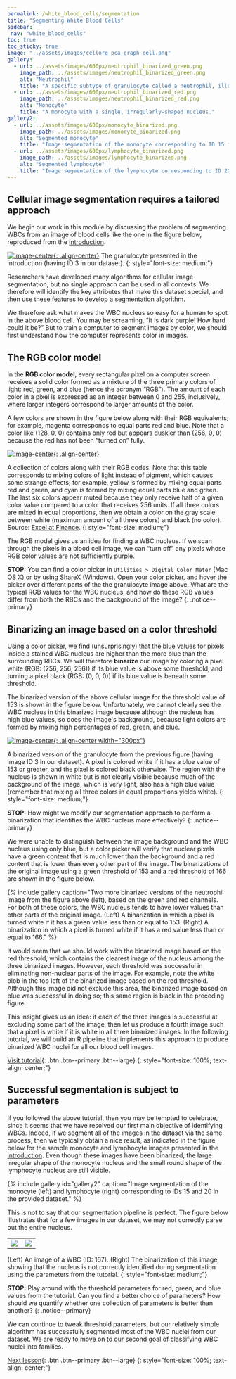 ```yaml
---
permalink: /white_blood_cells/segmentation
title: "Segmenting White Blood Cells"
sidebar:
 nav: "white_blood_cells"
toc: true
toc_sticky: true
image: "../assets/images/cellorg_pca_graph_cell.png"
gallery:
  - url: ../assets/images/600px/neutrophil_binarized_green.png
    image_path: ../assets/images/neutrophil_binarized_green.png
    alt: "Neutrophil"
    title: "A specific subtype of granulocyte called a neutrophil, illustrating the multilobular structure of this WBC family."
  - url: ../assets/images/600px/neutrophil_binarized_red.png
    image_path: ../assets/images/neutrophil_binarized_red.png
    alt: "Monocyte"
    title: "A monocyte with a single, irregularly-shaped nucleus."
gallery2:
  - url: ../assets/images/600px/monocyte_binarized.png
    image_path: ../assets/images/monocyte_binarized.png
    alt: "Segmented monocyte"
    title: "Image segmentation of the monocyte corresponding to ID 15 in the provided dataset."
  - url: ../assets/images/600px/lymphocyte_binarized.png
    image_path: ../assets/images/lymphocyte_binarized.png
    alt: "Segmented lymphocyte"
    title: "Image segmentation of the lymphocyte corresponding to ID 20 in the provided dataset."
---
```


## Cellular image segmentation requires a tailored approach

We begin our work in this module by discussing the problem of segmenting WBCs from an image of blood cells like the one in the figure below, reproduced from the [introduction](home).

[![image-center](../assets/images/600px/neutrophil.png){: .align-center}](../assets/images/neutrophil.png)
The granulocyte presented in the introduction (having ID 3 in our dataset).
{: style="font-size: medium;"}

Researchers have developed many algorithms for cellular image segmentation, but no single approach can be used in all contexts. We therefore will identify the key attributes that make this dataset special, and then use these features to develop a segmentation algorithm.

We therefore ask what makes the WBC nucleus so easy for a human to spot in the above blood cell. You may be screaming, “It is dark purple! How hard could it be?” But to train a computer to segment images by color, we should first understand how the computer represents color in images.

## The RGB color model

In the **RGB color model**, every rectangular pixel on a computer screen receives a solid color formed as a mixture of the three primary colors of light: red, green, and blue (hence the acronym “RGB”). The amount of each color in a pixel is expressed as an integer between 0 and 255, inclusively, where larger integers correspond to larger amounts of the color.

A few colors are shown in the figure below along with their RGB equivalents; for example, magenta corresponds to equal parts red and blue. Note that a color like (128, 0, 0) contains only red but appears duskier than (256, 0, 0) because the red has not been “turned on” fully.

[![image-center](../assets/images/600px/RGB_color_chart.png){: .align-center}](../assets/images/RGB_color_chart.png)

A collection of colors along with their RGB codes. Note that this table corresponds to mixing colors of light instead of pigment, which causes some strange effects; for example, yellow is formed by mixing equal parts red and green, and cyan is formed by mixing equal parts blue and green. The last six colors appear muted because they only receive half of a given color value compared to a color that receives 256 units. If all three colors are mixed in equal proportions, then we obtain a color on the gray scale between white (maximum amount of all three colors) and black (no color). Source: <a href="https://excelatfinance.com/xlf/xlf-colors-1.php" target="_blank">Excel at Finance</a>.
{: style="font-size: medium;"}

The RGB model gives us an idea for finding a WBC nucleus. If we scan through the pixels in a blood cell image, we can “turn off” any pixels whose RGB color values are not sufficiently purple.

**STOP:** You can find a color picker in `Utilities > Digital Color Meter` (Mac OS X) or by using <a href="https://getsharex.com" target="_blank">ShareX</a> (Windows). Open your color picker, and hover the picker over different parts of the the granulocyte image above. What are the typical RGB values for the WBC nucleus, and how do these RGB values differ from both the RBCs and the background of the image?
{: .notice--primary}

## Binarizing an image based on a color threshold

Using a color picker, we find (unsurprisingly) that the blue values for pixels inside a stained WBC nucleus are higher than the more blue than the surrounding RBCs. We will therefore **binarize** our image by coloring a pixel white (RGB: (256, 256, 256)) if its blue value is above some threshold, and turning a pixel black (RGB: (0, 0, 0)) if its blue value is beneath some threshold.

The binarized version of the above cellular image for the threshold value of 153 is shown in the figure below. Unfortunately, we cannot clearly see the WBC nucleus in this binarized image because although the nucleus has high blue values, so does the image's background, because light colors are formed by mixing high percentages of red, green, and blue.

[![image-center](../assets/images/600px/neutrophil_binarized_blue.png){: .align-center width="300px"}](../assets/images/neutrophil_binarized_blue.png)

A binarized version of the granulocyte from the previous figure (having image ID 3 in our dataset). A pixel is colored white if it has a blue value of 153 or greater, and the pixel is colored black otherwise. The region with the nucleus is shown in white but is not clearly visible because much of the background of the image, which is very light, also has a high blue value (remember that mixing all three colors in equal proportions yields white).
{: style="font-size: medium;"}

**STOP:** How might we modify our segmentation approach to perform a binarization that identifies the WBC nucleus more effectively?
{: .notice--primary}

We were unable to distinguish between the image background and the WBC nucleus using only blue, but a color picker will verify that nuclear pixels have a green content that is much lower than the background and a red content that is lower than every other part of the image. The binarizations of the original image using a green threshold of 153 and a red threshold of 166 are shown in the figure below.

{% include gallery caption="Two more binarized versions of the neutrophil image from the figure above (left), based on the green and red channels. For both of these colors, the WBC nucleus tends to have lower values than other parts of the original image. (Left) A binarization in which a pixel is turned white if it has a green value less than or equal to 153. (Right) A binarization in which a pixel is turned white if it has a red value less than or equal to 166." %}

It would seem that we should work with the binarized image based on the red threshold, which contains the clearest image of the nucleus among the three binarized images. However, each threshold was successful in eliminating non-nuclear parts of the image. For example, note the white blob in the top left of the binarized image based on the red threshold. Although this image did not exclude this area, the binarized image based on blue was successful in doing so; this same region is black in the preceding figure.

This insight gives us an idea: if each of the three images is successful at excluding some part of the image, then let us produce a fourth image such that a pixel is white if it is white in all three binarized images. In the following tutorial, we will build an R pipeline that implements this approach to produce binarized WBC nuclei for all our blood cell images.

[Visit tutorial](tutorial_nuclear_segmentation){: .btn .btn--primary .btn--large}
{: style="font-size: 100%; text-align: center;"}

## Successful segmentation is subject to parameters

If you followed the above tutorial, then you may be tempted to celebrate, since it seems that we have resolved our first main objective of identifying WBCs. Indeed, if we segment all of the images in the dataset via the same process, then we typically obtain a nice result, as indicated in the figure below for the sample monocyte and lymphocyte images presented in the [introduction](home). Even though these images have been binarized, the large irregular shape of the monocyte nucleus and the small round shape of the lymphocyte nucleus are still visible.

{% include gallery id="gallery2" caption="Image segmentation of the monocyte (left) and lymphocyte (right) corresponding to IDs 15 and 20 in the provided dataset." %}

This is not to say that our segmentation pipeline is perfect. The figure below illustrates that for a few images in our dataset, we may not correctly parse out the entire nucleus.

<table>
<tr>
    <td><img src="../assets/images/WBC_167.png"></td>
    <td><img src="../assets/images/WBC_167_segmentation.png"></td>
</tr>
</table>

(Left) An image of a WBC (ID: 167). (Right) The binarization of this image, showing that the nucleus is not correctly identified during segmentation using the parameters from the tutorial.
{: style="font-size: medium;"}

**STOP:** Play around with the threshold parameters for red, green, and blue values from the tutorial. Can you find a better choice of parameters? How should we quantify whether one collection of parameters is better than another?
{: .notice--primary}

We can continue to tweak threshold parameters, but our relatively simple algorithm has successfully segmented most of the WBC nuclei from our dataset. We are ready to move on to our second goal of classifying WBC nuclei into families.

[Next lesson](classification){: .btn .btn--primary .btn--large}
{: style="font-size: 100%; text-align: center;"}
